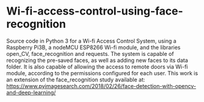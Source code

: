 # Wi-fi-access-control-using-face-recognition
Source code in Python 3 for a Wi-fi Access Control System, using a Raspberry Pi3B, a nodeMCU ESP8266 Wi-fi module, and the libraries open_CV, face_recognition and requests.
The system is capable of recognizing the pre-saved faces, as well as adding new faces to its data folder.
It is also capable of allowing the access to remote doors via Wi-fi module, according to the permissions configured for each user.
This work is an extension of the face_recognition study available at: 
https://www.pyimagesearch.com/2018/02/26/face-detection-with-opencv-and-deep-learning/
